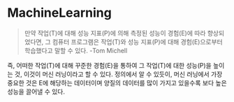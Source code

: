 # MachineLearning
> 만약 작업(T)에 대해 성능 지표(P)에 의해 측정된 성능이 경험(E)에 따라 향상되었다면, 그 컴퓨터 프로그램은 작업(T)와 성능 지표(P)에 대해 경험(E)으로부터 학습했다고 말할 수 있다. -Tom Michell

즉, 어떠한 작업(T)에 대해 꾸준한 경험(E)을 통하여 그 작업(T)에 대한 성능(P)을 높이는 것, 이것이 머신 러닝이라고 할 수 있다. 정의에서 알 수 있듯이, 머신 러닝에서 가장 중요한 것은 E에 해당하는 데이터이며 양질의 데이터를 많이 가지고 있을수록 보다 높은 성능을 끌어낼 수 있다.
